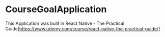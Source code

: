 # CourseGoalApplication

This Application was built in React Native - The Practical Guide[https://www.udemy.com/course/react-native-the-practical-guide/]

